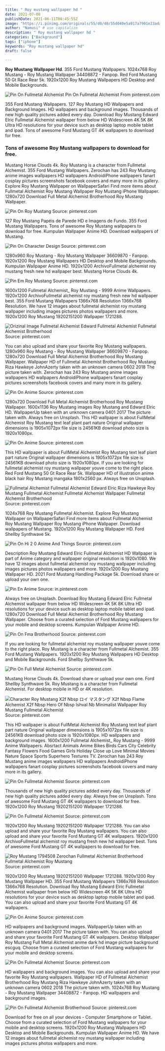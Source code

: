 ```yaml
---
title: " Roy mustang wallpaper hd "
date: 2021-07-08
publishDate: 2021-06-11T08:45:55Z
image: "https://i.pinimg.com/originals/55/d0/40/55d040e5a917a7901e23ada983eb2ada.jpg"
author: "Namusi" # use capitalize
description: " Roy mustang wallpaper hd "
categories: ["Background"]
tags: ["iphone"]
keywords: "Roy mustang wallpaper hd"
draft: false

---
```



**Roy Mustang Wallpaper Hd**. 355 Ford Mustang Wallpapers. 1024x768 Roy Mustang - Roy Mustang Wallpaper 34408872 - Fanpop. Red Ford Mustang 50 Gt Race Rear 5k. 1920x1200 Roy Mustang Wallpapers HD Desktop and Mobile Backgrounds.

![Pin On Fullmetal Alchemist](https://i.pinimg.com/originals/94/15/b8/9415b88dc1eb91912ec031bc36f44f0d.jpg "Pin On Fullmetal Alchemist")
Pin On Fullmetal Alchemist From pinterest.com


355 Ford Mustang Wallpapers. 127 Roy Mustang HD Wallpapers and Background Images. HD wallpapers and background images. Thousands of new high quality pictures added every day. Download Roy Mustang Edward Elric Fullmetal Alchemist wallpaper from below HD Widescreen 4K 5K 8K Ultra HD resolutions for your device such as desktop laptop mobile tablet and ipad. Tons of awesome Ford Mustang GT 4K wallpapers to download for free.

### Tons of awesome Roy Mustang wallpapers to download for free.

Mustang Horse Clouds 4k. Roy Mustang is a character from Fullmetal Alchemist. 355 Ford Mustang Wallpapers. Zerochan has 243 Roy Mustang anime images wallpapers HD wallpapers AndroidiPhone wallpapers fanart cosplay pictures screenshots facebook covers and many more in its gallery. Explore Roy Mustang Wallpaper on WallpaperSafari Find more items about Fullmetal Alchemist Roy Mustang Wallpaper Roy Mustang iPhone Wallpaper. 1280x720 Download Full Metal Alchemist Brotherhood Roy Mustang Wallpaper.


![Pin On Roy Mustang](https://i.pinimg.com/originals/a4/1f/30/a41f30b52130308362da0ac09d5dae15.jpg "Pin On Roy Mustang")
Source: pinterest.com

127 Roy Mustang Papéis de Parede HD e Imagens de Fundo. 355 Ford Mustang Wallpapers. Tons of awesome Roy Mustang wallpapers to download for free. Kumpulan Wallpaper Anime HD. Download wallpapers of Mustang.

![Pin On Character Design](https://i.pinimg.com/originals/ca/f8/74/caf8740acd9794537140ed57e40d80dd.jpg "Pin On Character Design")
Source: pinterest.com

1280x960 Roy Mustang - Roy Mustang Wallpaper 36609870 - Fanpop. 1920x1200 Roy Mustang Wallpapers HD Desktop and Mobile Backgrounds. Kumpulan Wallpaper Anime HD. 1920x1200 ArchivoFullmetal alchemist roy mustang fresh new hd wallpaper best. Mustang Horse Clouds 4k.

![Pin Em Roy Mustang](https://i.pinimg.com/originals/d9/4a/81/d94a81dbbcdbcf7f57a00d609d33b1aa.jpg "Pin Em Roy Mustang")
Source: pinterest.com

1600x1200 Fullmetal Alchemist_ Roy Mustang - 9999 Anime Wallpapers. 1920x1200 ArchivoFullmetal alchemist roy mustang fresh new hd wallpaper best. 355 Ford Mustang Wallpapers 1366x768 Resolution 1366x768 Resolution. We have 12 images about fullmetal alchemist roy mustang wallpaper including images pictures photos wallpapers and more. 1920x1200 Roy Mustang 19202151200 Wallpaper 1721288.

![Orizinal Image Fullmetal Alchemist Edward Fullmetal Alchemist Fullmetal Alchemist Brotherhood](https://i.pinimg.com/736x/93/53/eb/9353eb35929274f9c28636e2204d2076.jpg "Orizinal Image Fullmetal Alchemist Edward Fullmetal Alchemist Fullmetal Alchemist Brotherhood")
Source: pinterest.com

You can also upload and share your favorite Roy Mustang wallpapers. 1280x960 Roy Mustang - Roy Mustang Wallpaper 36609870 - Fanpop. 1280x720 Download Full Metal Alchemist Brotherhood Roy Mustang Wallpaper. Wallpaper HD of Fullmetal Alchemist Brotherhood Roy Mustang Riza Hawkeye JohnAzerty taken with an unknown camera 0602 2018 The picture taken with. Zerochan has 243 Roy Mustang anime images wallpapers HD wallpapers AndroidiPhone wallpapers fanart cosplay pictures screenshots facebook covers and many more in its gallery.

![Pin On Anime](https://i.pinimg.com/originals/3f/b5/f0/3fb5f07972e331722d5540cc864c4a6b.jpg "Pin On Anime")
Source: pinterest.com

1280x720 Download Full Metal Alchemist Brotherhood Roy Mustang Wallpaper. 1600x1136 Roy Mustang images Roy Mustang and Edward Elric HD. WallpaperUp taken with an unknown camera 0401 2017 The picture taken with. Always free on Unsplash. This HD wallpaper is about FullMetal Alchemist Roy Mustang text leaf plant part nature Original wallpaper dimensions is 1905x1072px file size is 24561KB download photo size is 1920x1080px.

![Pin On Anime](https://i.pinimg.com/736x/a9/1d/3a/a91d3a4e86f5040d089675e5e1300668.jpg "Pin On Anime")
Source: pinterest.com

This HD wallpaper is about FullMetal Alchemist Roy Mustang text leaf plant part nature Original wallpaper dimensions is 1905x1072px file size is 24561KB download photo size is 1920x1080px. If you are looking for fullmetal alchemist roy mustang wallpaper youve come to the right place. Red Ford Mustang 50 Gt Race Rear 5k. Wallpaper HD of illustration anime black hair Roy Mustang mangaka 1801x2560 px. Always free on Unsplash.

![Fullmetal Alchemist Fullmetal Alchemist Edward Elric Riza Hawkeye Roy Mustang Fullmetal Alchemist Fullmetal Alchemist Wallpaper Fullmetal Alchemist Brotherhood](https://i.pinimg.com/600x315/27/44/42/27444291e48afb5774549e436c190a10.jpg "Fullmetal Alchemist Fullmetal Alchemist Edward Elric Riza Hawkeye Roy Mustang Fullmetal Alchemist Fullmetal Alchemist Wallpaper Fullmetal Alchemist Brotherhood")
Source: pinterest.com

1024x768 Roy Mustang Fullmetal Alchemist. Explore Roy Mustang Wallpaper on WallpaperSafari Find more items about Fullmetal Alchemist Roy Mustang Wallpaper Roy Mustang iPhone Wallpaper. Download wallpapers of Mustang. 1920x1200 Roy Mustang Wallpaper HD. Ford Shellby Synthwave 5k.

![Pin On Hi 2 0 Anime And Things](https://i.pinimg.com/originals/a4/c5/05/a4c5057dfeba3aff9a315e24a41ecc0b.jpg "Pin On Hi 2 0 Anime And Things")
Source: pinterest.com

Description Roy Mustang Edward Elric Fullmetal Alchemist HD Wallpaper is part of Anime category and wallpaper original resolution is 1920x1080. We have 12 images about fullmetal alchemist roy mustang wallpaper including images pictures photos wallpapers and more. 1920x1200 Roy Mustang Wallpaper HD. 2021 Ford Mustang Handling Package 5k. Download share or upload your own one.

![Pin En Anime](https://i.pinimg.com/originals/fa/cb/08/facb08a0e042de6806a99cfb625b557b.jpg "Pin En Anime")
Source: in.pinterest.com

Always free on Unsplash. Download Roy Mustang Edward Elric Fullmetal Alchemist wallpaper from below HD Widescreen 4K 5K 8K Ultra HD resolutions for your device such as desktop laptop mobile tablet and ipad. 1280x720 Download Full Metal Alchemist Brotherhood Roy Mustang Wallpaper. Choose from a curated selection of Ford Mustang wallpapers for your mobile and desktop screens. Kumpulan Wallpaper Anime HD.

![Pin On Fma Brotherhood](https://i.pinimg.com/originals/fa/24/0f/fa240fb3cedf596261a3fc2f5d1f0f6b.png "Pin On Fma Brotherhood")
Source: pinterest.com

If you are looking for fullmetal alchemist roy mustang wallpaper youve come to the right place. Roy Mustang is a character from Fullmetal Alchemist. 355 Ford Mustang Wallpapers. 1920x1200 Roy Mustang Wallpapers HD Desktop and Mobile Backgrounds. Ford Shellby Synthwave 5k.

![Pin On Full Metal Alchemist](https://i.pinimg.com/originals/a8/cd/94/a8cd940c25c49ce060b3fda87fbf47f0.png "Pin On Full Metal Alchemist")
Source: pinterest.com

Mustang Horse Clouds 4k. Download share or upload your own one. Ford Shellby Synthwave 5k. Roy Mustang is a character from Fullmetal Alchemist. For desktop mobile in HD or 4K resolution.

![Character Roy Mustang X2f Nbsp ロイ マスタング X2f Nbsp Flame Alchemist X2f Nbsp Hero Of Nbsp Ishval Nb Minimalist Wallpaper Roy Mustang Fullmetal Alchemist](https://i.pinimg.com/originals/8f/a7/af/8fa7afed56c9414432ec6d667fd63f34.png "Character Roy Mustang X2f Nbsp ロイ マスタング X2f Nbsp Flame Alchemist X2f Nbsp Hero Of Nbsp Ishval Nb Minimalist Wallpaper Roy Mustang Fullmetal Alchemist")
Source: pinterest.com

This HD wallpaper is about FullMetal Alchemist Roy Mustang text leaf plant part nature Original wallpaper dimensions is 1905x1072px file size is 24561KB download photo size is 1920x1080px. HD wallpapers and background images. 1600x1200 Fullmetal Alchemist_ Roy Mustang - 9999 Anime Wallpapers. Absrtact Animals Anime Bikes Birds Cars City Celebrity Fantasy Flowers Food Games Girls Holiday Close up Love Minimal Movies Nature Space Sports Superhero Textures TV. Zerochan has 243 Roy Mustang anime images wallpapers HD wallpapers AndroidiPhone wallpapers fanart cosplay pictures screenshots facebook covers and many more in its gallery.

![Pin On Fullmetal Alchemist](https://i.pinimg.com/originals/1b/d5/57/1bd557acbb1e45b22fc7a34a842981b1.jpg "Pin On Fullmetal Alchemist")
Source: pinterest.com

Thousands of new high quality pictures added every day. Thousands of new high quality pictures added every day. Always free on Unsplash. Tons of awesome Ford Mustang GT 4K wallpapers to download for free. 1920x1200 Roy Mustang 19202151200 Wallpaper 1721288.

![Pin On Fullmetal Alchemist](https://i.pinimg.com/originals/94/15/b8/9415b88dc1eb91912ec031bc36f44f0d.jpg "Pin On Fullmetal Alchemist")
Source: pinterest.com

1920x1200 Roy Mustang 19202151200 Wallpaper 1721288. You can also upload and share your favorite Roy Mustang wallpapers. You can also upload and share your favorite Ford Mustang GT 4K wallpapers. 1920x1200 ArchivoFullmetal alchemist roy mustang fresh new hd wallpaper best. Tons of awesome Ford Mustang GT 4K wallpapers to download for free.

![Roy Mustang 1794508 Zerochan Fullmetal Alchemist Brotherhood Fullmetal Alchemist Roy Mustang](https://i.pinimg.com/originals/57/cc/9d/57cc9d117d550ae69bb68ff875b84fe1.jpg "Roy Mustang 1794508 Zerochan Fullmetal Alchemist Brotherhood Fullmetal Alchemist Roy Mustang")
Source: pinterest.com

1920x1200 Roy Mustang 19202151200 Wallpaper 1721288. 1920x1200 Roy Mustang Wallpaper HD. 355 Ford Mustang Wallpapers 1366x768 Resolution 1366x768 Resolution. Download Roy Mustang Edward Elric Fullmetal Alchemist wallpaper from below HD Widescreen 4K 5K 8K Ultra HD resolutions for your device such as desktop laptop mobile tablet and ipad. You can also upload and share your favorite Ford Mustang GT 4K wallpapers.

![Pin On Anime](https://i.pinimg.com/originals/5a/d0/0f/5ad00f0581faa7def993a9c1078852b9.jpg "Pin On Anime")
Source: pinterest.com

HD wallpapers and background images. WallpaperUp taken with an unknown camera 0401 2017 The picture taken with. You can also upload and share your favorite Ford Mustang GT 4K wallpapers. Desktop Wallpaper Roy Mustang Full Metal Alchemist anime dark hd image picture background escguq. Choose from a curated selection of Ford Mustang wallpapers for your mobile and desktop screens.

![Pin On Fullmetal Alchemist](https://i.pinimg.com/originals/21/70/b7/2170b7ab01a1a5e05a9843bc15787ae6.jpg "Pin On Fullmetal Alchemist")
Source: pinterest.com

HD wallpapers and background images. You can also upload and share your favorite Roy Mustang wallpapers. Wallpaper HD of Fullmetal Alchemist Brotherhood Roy Mustang Riza Hawkeye JohnAzerty taken with an unknown camera 0602 2018 The picture taken with. 1024x768 Roy Mustang - Roy Mustang Wallpaper 34408872 - Fanpop. HD wallpapers and background images.

![Pin On Fullmetal Alchemist Brotherhood](https://i.pinimg.com/originals/55/d0/40/55d040e5a917a7901e23ada983eb2ada.jpg "Pin On Fullmetal Alchemist Brotherhood")
Source: pinterest.com

Download for free on all your devices - Computer Smartphone or Tablet. Choose from a curated selection of Ford Mustang wallpapers for your mobile and desktop screens. 1920x1200 Roy Mustang Wallpapers HD Desktop and Mobile Backgrounds. Kumpulan Wallpaper Anime HD. We have 12 images about fullmetal alchemist roy mustang wallpaper including images pictures photos wallpapers and more.

